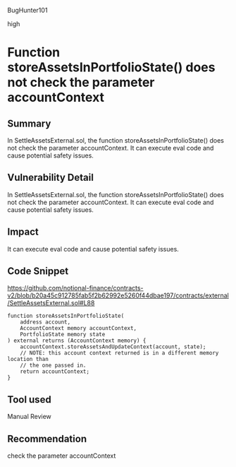 BugHunter101

high

# Function storeAssetsInPortfolioState() does not check the parameter accountContext

## Summary

In SettleAssetsExternal.sol, the function storeAssetsInPortfolioState() does not check the parameter accountContext. It can execute eval code and cause potential safety issues.

## Vulnerability Detail

In SettleAssetsExternal.sol, the function storeAssetsInPortfolioState() does not check the parameter accountContext. It can execute eval code and cause potential safety issues.

## Impact

It can execute eval code and cause potential safety issues.

## Code Snippet

https://github.com/notional-finance/contracts-v2/blob/b20a45c912785fab5f2b62992e5260f44dbae197/contracts/external/SettleAssetsExternal.sol#L88

    function storeAssetsInPortfolioState(
        address account,
        AccountContext memory accountContext,
        PortfolioState memory state
    ) external returns (AccountContext memory) {
        accountContext.storeAssetsAndUpdateContext(account, state);
        // NOTE: this account context returned is in a different memory location than
        // the one passed in.
        return accountContext;
    }

## Tool used

Manual Review

## Recommendation

check the parameter accountContext
